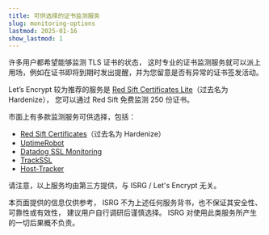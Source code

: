 ```yaml
---
title: 可供选择的证书监测服务
slug: monitoring-options
lastmod: 2025-01-16
show_lastmod: 1
---
```


许多用户都希望能够监测 TLS 证书的状态， 这时专业的证书监测服务就可以派上用场，例如在证书即将到期时发出提醒，并为您留意是否有异常的证书签发活动。

Let’s Encrypt 较为推荐的服务是 [Red Sift Certificates Lite](https://redsift.com/pulse-platform/certificates-lite)（过去名为 Hardenize）， 您可以通过 Red Sift 免费监测 250 份证书。

市面上有多款监测服务可供选择，包括：

- [Red Sift Certificates](https://redsift.com/pulse-platform/certificates-lite)（过去名为 Hardenize）
- [UptimeRobot](https://uptimerobot.com/ssl-monitoring/)
- [Datadog SSL Monitoring](https://www.datadoghq.com/monitoring/ssl-monitoring/)
- [TrackSSL](https://trackssl.com/)
- [Host-Tracker](https://www.host-tracker.com/)

请注意，以上服务均由第三方提供，与 ISRG / Let's Encrypt 无关。

本页面提供的信息仅供参考， ISRG 不为上述任何服务背书，也不保证其安全性、可靠性或有效性， 建议用户自行调研后谨慎选择。 ISRG 对使用此类服务所产生的一切后果概不负责。

